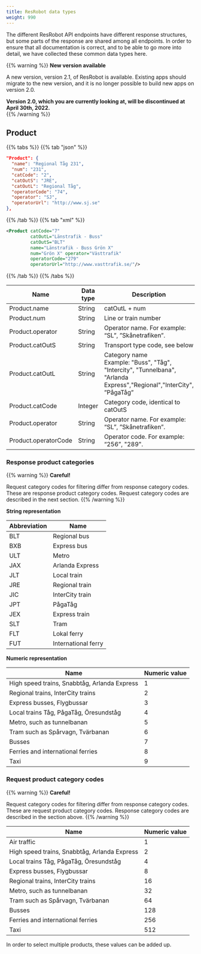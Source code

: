 ```yaml
---
title: ResRobot data types 
weight: 990
---
```


The different ResRobot API endpoints have different response structures, but some parts of the response are shared among
all endpoints. In order to ensure that all documentation is correct, and to be able to go more into detail, we have
collected these common data types here.

{{% warning %}}
**New version available**

A new version, version 2.1, of ResRobot is available. Existing apps should migrate to the new version,
and it is no longer possible to build new apps on version 2.0.

**Version 2.0, which you are currently looking at, will be discontinued at April 30th, 2022.**   
{{% /warning %}}

## Product

{{% tabs %}}
{{% tab "json" %}}
```json
"Product": {
  "name": "Regional Tåg 231",
  "num": "231",
  "catCode": "2",
  "catOutS": "JRE",
  "catOutL": "Regional Tåg",
  "operatorCode": "74",
  "operator": "SJ",
  "operatorUrl": "http://www.sj.se"
},
```
{{% /tab %}}
{{% tab "xml" %}}
```xml
<Product catCode="7" 
         catOutL="Länstrafik - Buss" 
         catOutS="BLT" 
         name="Länstrafik - Buss Grön X" 
         num="Grön X" operator="Västtrafik"
         operatorCode="279" 
         operatorUrl="http://www.vasttrafik.se/"/>
```
{{% /tab %}}
{{% /tabs %}}

| **Name**              | **Data type**           | **Description**                                                                                                                                                                                                                                                                                                                                                                                                                                                                                                                                                                                                                                                                                                                        |
| --------------------- | ----------------------- | ----------------------|
| Product.name          | String                  | catOutL + num |
| Product.num           | String                  | Line or train number |
| Product.operator      | String                  | Operator name. For example: “SL”, ”Skånetrafiken”.                                                                                                                                                                                                                                                                                                                      | |
| Product.catOutS       | String                  | Transport type code, see below  |
| Product.catOutL       | String                  | Category name <br>Example: "Buss", "Tåg", "Intercity", "Tunnelbana", "Arlanda Express","Regional","InterCity", ”PågaTåg”                                                                                                                                                                                                                                              |
| Product.catCode       | Integer                 | Category code, identical to catOutS                                           |
| Product.operator      | String                  | Operator name. For example: “SL”, ”Skånetrafiken”.                                                                                                                                                                                                                                                                                                                      | |
| Product.operatorCode  | String                  | Operator code. For example: “256”, "289".

### Response product categories

{{% warning %}}
**Careful!**

Request category codes for filtering differ from response category codes. These are response product category codes. Request category codes are described in the next section.
{{% /warning %}}

**String representation**

|Abbreviation| Name|
| ------------------- | ----------------------|
|BLT | Regional bus |
|BXB | Express bus |
|ULT | Metro |
|JAX | Arlanda Express |
|JLT | Local train |
|JRE | Regional train |
|JIC | InterCity train |
|JPT | PågaTåg |
|JEX | Express train |
|SLT | Tram |
|FLT | Lokal ferry |
|FUT | International ferry |

**Numeric representation**

|Name| Numeric value|
| ------------------- | ----------------------|
|High speed trains, Snabbtåg, Arlanda Express|1|
|Regional trains, InterCity trains|2| 
|Express busses, Flygbussar|3| 
|Local trains Tåg, PågaTåg, Öresundståg|4| 
|Metro, such as tunnelbanan|5| 
|Tram such as Spårvagn, Tvärbanan | 6|
|Busses| 7|
|Ferries and international ferries | 8|
|Taxi|9|

### Request product category codes

{{% warning %}}
**Careful!**

Request category codes for filtering differ from response category codes. These are request product category codes. Response category codes are described in the section above.
{{% /warning %}}

|Name| Numeric value|
| ------------------- | ----------------------|
|Air traffic|1|
|High speed trains, Snabbtåg, Arlanda Express|2|
|Local trains Tåg, PågaTåg, Öresundståg|4|
|Express busses, Flygbussar|8|
|Regional trains, InterCity trains|16|
|Metro, such as tunnelbanan|32|
|Tram such as Spårvagn, Tvärbanan |64|
|Busses|128|
|Ferries and international ferries |256|
|Taxi|512|

In order to select multiple products, these values can be added up.